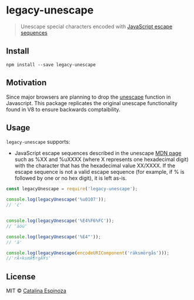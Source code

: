 # legacy-unescape

> Unescape special characters encoded with [JavaScript escape sequences](https://developer.mozilla.org/en-US/docs/Web/JavaScript/Guide/Grammar_and_types#Using_special_characters_in_strings)

## Install

```
npm install --save legacy-unescape
```

## Motivation
Since major browsers are planning to drop the [unescape](https://developer.mozilla.org/en-US/docs/Web/JavaScript/Reference/Global_Objects/unescape) function in Javascript. This package replicates the original unescape functionality found in V8 to ensure backwards comptaibility.
    
## Usage

`legacy-unescape` supports:
* JavaScript escape sequences described in the unescape [MDN page](https://developer.mozilla.org/en-US/docs/Web/JavaScript/Reference/Lexical_grammar) such as %XX and %uXXXX (where X represents one hexadecimal digit) with the character that has the hexadecimal value XX/XXXX. If the escape sequence is not a valid escape sequence (for example, if % is followed by one or no hex digit), it is left as-is.




```js
const legacyUnescape = require('legacy-unescape');

console.log(legacyUnescape('%u0107'));
// 'ć'


console.log(legacyUnescape('%E4%F6%FC'));
// 'äöü'

console.log(legacyUnescape('%E4"'));
// 'ä'

console.log(legacyUnescape(encodeURIComponent('räksmörgås')));
//'rÃ¤ksmÃ¶rgÃ¥s'
```

## License

MIT © [Catalina Espinoza](http://codedbycat.com)